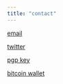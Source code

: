 ```yaml
---
title: "contact"
---
```


[email](mailto:phil@philcryer.com)

[twitter](https://twitter.com/fak3r/)

[pgp key](https://keybase.io/fak3r/key.asc)

[bitcoin wallet](https://blockchain.info/address/1AubVQPJ41SFThtKMHV7p7rYYRqGFQGPAu)
